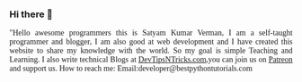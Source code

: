 ### Hi there 👋
<div class="col-lg-6 col-md-6 col-sm-12"><p style="text-align:justify;font-family: 'Courgette', cursive!important;">&quot;Hello awesome programmers this is Satyam Kumar Verman, I am a self-taught programmer and blogger, I am also good at web development and I have created this website to share my knowledge with the world. So my goal is simple Teaching and Learning. I also write technical Blogs at <a href="https://devtipsntricks.com">DevTipsNTricks.com</a>,you can join us on <a href="https://patreon.com/skvprogrammer">Patreon</a> and support us.
   How to reach me: 
Email:developer@bestpythontutorials.com

  </div>
  
<!--
**SkvProgrammer/SkvProgrammer** is a ✨ _special_ ✨ repository because its `README.md` (this file) appears on your GitHub profile.

Here are some ideas to get you started:

- 🔭 I’m currently working on ...
- 🌱 I’m currently learning ...
- 👯 I’m looking to collaborate on ...
- 🤔 I’m looking for help with ...
- 💬 Ask me about ...
📫 How to reach me: 
Email:developer@bestpythontutorials.com
- 😄 Pronouns: ...
- ⚡ Fun fact: ...
-->
